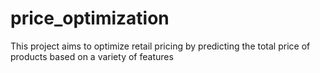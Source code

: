 # price_optimization
This project aims to optimize retail pricing by predicting the total price of products based on a variety of features
